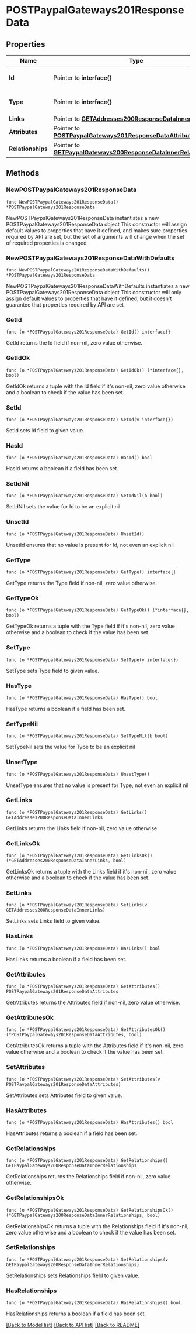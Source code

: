 # POSTPaypalGateways201ResponseData

## Properties

Name | Type | Description | Notes
------------ | ------------- | ------------- | -------------
**Id** | Pointer to **interface{}** | The resource&#39;s id | [optional] 
**Type** | Pointer to **interface{}** | The resource&#39;s type | [optional] 
**Links** | Pointer to [**GETAddresses200ResponseDataInnerLinks**](GETAddresses200ResponseDataInnerLinks.md) |  | [optional] 
**Attributes** | Pointer to [**POSTPaypalGateways201ResponseDataAttributes**](POSTPaypalGateways201ResponseDataAttributes.md) |  | [optional] 
**Relationships** | Pointer to [**GETPaypalGateways200ResponseDataInnerRelationships**](GETPaypalGateways200ResponseDataInnerRelationships.md) |  | [optional] 

## Methods

### NewPOSTPaypalGateways201ResponseData

`func NewPOSTPaypalGateways201ResponseData() *POSTPaypalGateways201ResponseData`

NewPOSTPaypalGateways201ResponseData instantiates a new POSTPaypalGateways201ResponseData object
This constructor will assign default values to properties that have it defined,
and makes sure properties required by API are set, but the set of arguments
will change when the set of required properties is changed

### NewPOSTPaypalGateways201ResponseDataWithDefaults

`func NewPOSTPaypalGateways201ResponseDataWithDefaults() *POSTPaypalGateways201ResponseData`

NewPOSTPaypalGateways201ResponseDataWithDefaults instantiates a new POSTPaypalGateways201ResponseData object
This constructor will only assign default values to properties that have it defined,
but it doesn't guarantee that properties required by API are set

### GetId

`func (o *POSTPaypalGateways201ResponseData) GetId() interface{}`

GetId returns the Id field if non-nil, zero value otherwise.

### GetIdOk

`func (o *POSTPaypalGateways201ResponseData) GetIdOk() (*interface{}, bool)`

GetIdOk returns a tuple with the Id field if it's non-nil, zero value otherwise
and a boolean to check if the value has been set.

### SetId

`func (o *POSTPaypalGateways201ResponseData) SetId(v interface{})`

SetId sets Id field to given value.

### HasId

`func (o *POSTPaypalGateways201ResponseData) HasId() bool`

HasId returns a boolean if a field has been set.

### SetIdNil

`func (o *POSTPaypalGateways201ResponseData) SetIdNil(b bool)`

 SetIdNil sets the value for Id to be an explicit nil

### UnsetId
`func (o *POSTPaypalGateways201ResponseData) UnsetId()`

UnsetId ensures that no value is present for Id, not even an explicit nil
### GetType

`func (o *POSTPaypalGateways201ResponseData) GetType() interface{}`

GetType returns the Type field if non-nil, zero value otherwise.

### GetTypeOk

`func (o *POSTPaypalGateways201ResponseData) GetTypeOk() (*interface{}, bool)`

GetTypeOk returns a tuple with the Type field if it's non-nil, zero value otherwise
and a boolean to check if the value has been set.

### SetType

`func (o *POSTPaypalGateways201ResponseData) SetType(v interface{})`

SetType sets Type field to given value.

### HasType

`func (o *POSTPaypalGateways201ResponseData) HasType() bool`

HasType returns a boolean if a field has been set.

### SetTypeNil

`func (o *POSTPaypalGateways201ResponseData) SetTypeNil(b bool)`

 SetTypeNil sets the value for Type to be an explicit nil

### UnsetType
`func (o *POSTPaypalGateways201ResponseData) UnsetType()`

UnsetType ensures that no value is present for Type, not even an explicit nil
### GetLinks

`func (o *POSTPaypalGateways201ResponseData) GetLinks() GETAddresses200ResponseDataInnerLinks`

GetLinks returns the Links field if non-nil, zero value otherwise.

### GetLinksOk

`func (o *POSTPaypalGateways201ResponseData) GetLinksOk() (*GETAddresses200ResponseDataInnerLinks, bool)`

GetLinksOk returns a tuple with the Links field if it's non-nil, zero value otherwise
and a boolean to check if the value has been set.

### SetLinks

`func (o *POSTPaypalGateways201ResponseData) SetLinks(v GETAddresses200ResponseDataInnerLinks)`

SetLinks sets Links field to given value.

### HasLinks

`func (o *POSTPaypalGateways201ResponseData) HasLinks() bool`

HasLinks returns a boolean if a field has been set.

### GetAttributes

`func (o *POSTPaypalGateways201ResponseData) GetAttributes() POSTPaypalGateways201ResponseDataAttributes`

GetAttributes returns the Attributes field if non-nil, zero value otherwise.

### GetAttributesOk

`func (o *POSTPaypalGateways201ResponseData) GetAttributesOk() (*POSTPaypalGateways201ResponseDataAttributes, bool)`

GetAttributesOk returns a tuple with the Attributes field if it's non-nil, zero value otherwise
and a boolean to check if the value has been set.

### SetAttributes

`func (o *POSTPaypalGateways201ResponseData) SetAttributes(v POSTPaypalGateways201ResponseDataAttributes)`

SetAttributes sets Attributes field to given value.

### HasAttributes

`func (o *POSTPaypalGateways201ResponseData) HasAttributes() bool`

HasAttributes returns a boolean if a field has been set.

### GetRelationships

`func (o *POSTPaypalGateways201ResponseData) GetRelationships() GETPaypalGateways200ResponseDataInnerRelationships`

GetRelationships returns the Relationships field if non-nil, zero value otherwise.

### GetRelationshipsOk

`func (o *POSTPaypalGateways201ResponseData) GetRelationshipsOk() (*GETPaypalGateways200ResponseDataInnerRelationships, bool)`

GetRelationshipsOk returns a tuple with the Relationships field if it's non-nil, zero value otherwise
and a boolean to check if the value has been set.

### SetRelationships

`func (o *POSTPaypalGateways201ResponseData) SetRelationships(v GETPaypalGateways200ResponseDataInnerRelationships)`

SetRelationships sets Relationships field to given value.

### HasRelationships

`func (o *POSTPaypalGateways201ResponseData) HasRelationships() bool`

HasRelationships returns a boolean if a field has been set.


[[Back to Model list]](../README.md#documentation-for-models) [[Back to API list]](../README.md#documentation-for-api-endpoints) [[Back to README]](../README.md)


